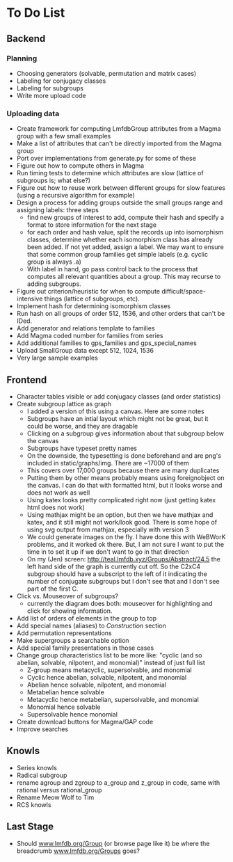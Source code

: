 # To Do List

## Backend

### Planning
* Choosing generators (solvable, permutation and matrix cases)
* Labeling for conjugacy classes
* Labeling for subgroups
* Write more upload code

### Uploading data
* Create framework for computing LmfdbGroup attributes from a Magma group with a few small examples
* Make a list of attributes that can't be directly imported from the Magma group
* Port over implementations from generate.py for some of these
* Figure out how to compute others in Magma
* Run timing tests to determine which attributes are slow (lattice of subgroups is; what else?)
* Figure out how to reuse work between different groups for slow features (using a recursive algorithm for example)
* Design a process for adding groups outside the small groups range and assigning labels: three steps
  - find new groups of interest to add, compute their hash and specify a format to store information for the next stage
  - for each order and hash value, split the records up into isomorphism classes, determine whether each isomorphism class has already been added.  If not yet added, assign a label.  We may want to ensure that some common group families get simple labels (e.g. cyclic group is always .a)
  - With label in hand, go pass control back to the process that computes all relevant quantities about a group.  This may recurse to adding subgroups.
* Figure out criterion/heuristic for when to compute difficult/space-intensive things (lattice of subgroups, etc).
* Implement hash for determining isomorphism classes
* Run hash on all groups of order 512, 1536, and other orders that can't be IDed.
* Add generator and relations template to families
* Add Magma coded number for families from series
* Add additional families to gps_families and gps_special_names
* Upload SmallGroup data except 512, 1024, 1536
* Very large sample examples


## Frontend

* Character tables visible or add conjugacy classes (and order statistics)
* Create subgroup lattice as graph
  * I added a version of this using a canvas.  Here are some notes
  * Subgroups have an intial layout which might not be great, but it could be worse, and they are dragable
  * Clicking on a subgroup gives information about that subgroup below the canvas
  * Subgroups have typeset pretty names
  * On the downside, the typesetting is done beforehand and are png's included in static/graphs/img.  There are ~17000 of them
  * This covers over 17,000 groups because there are many duplicates
  * Putting them by other means probably means using foreignobject on the canvas.  I can do that with formatted html, but it looks worse and does not work as well
  * Using katex looks pretty complicated right now (just getting katex html does not work)
  * Using mathjax might be an option, but then we have mathjax and katex, and it still might not work/look good.  There is some hope of using svg output from mathjax, especially with version 3
  * We could generate images on the fly. I have done this with WeBWorK problems, and it worked ok there.  But, I am not sure I want to put the time in to set it up if we don't want to go in that direction
  * On my (Jen) screen: http://teal.lmfdb.xyz/Groups/Abstract/24.5  the left hand side of the graph is currently cut off. So the C2xC4 subgroup should have a subscript to the left of it indicating the number of conjugate subgroups but I don't see that and I don't see part of the first C.
* Click vs. Mouseover of subgroups?
  * currently the diagram does both: mouseover for highlighting and click for showing information.
* Add list of orders of elements in the group to top
* Add special names (aliases) to *Construction* section
* Add permutation representations
* Make supergroups a searchable option
* Add special family presentations in those cases
* Change group characteristics list to be more like:  "cyclic (and so abelian, solvable, nilpotent, and monomial)"  instead of just full list
    * Z-group means metacyclic, supersolvable, and monomial
    * Cyclic hence abelian, solvable, nilpotent, and monomial
    * Abelian hence solvable, nilpotent, and monomial
    * Metabelian hence solvable
    * Metacyclic hence metabelian, supersolvable, and monomial
    * Monomial hence solvable 
    * Supersolvable hence monomial
* Create download buttons for Magma/GAP code
* Improve searches

## Knowls

* Series knowls
* Radical subgroup
* rename agroup and zgroup to a_group and z_group in code, same with rational versus rational_group
* Rename Meow Wolf to Tim
* RCS knowls

## Last Stage

* Should www.lmfdb.org/Group (or browse page like it) be where the breadcrumb www.lmfdb.org/Groups  goes?


